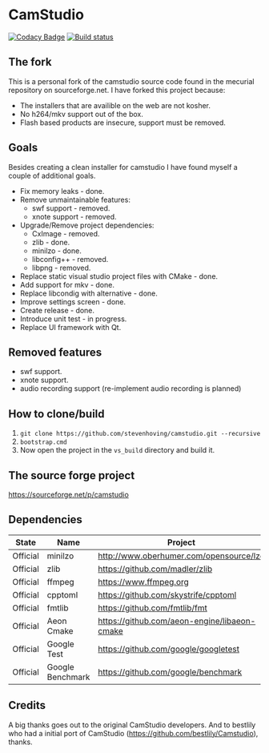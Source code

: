 # CamStudio

[![Codacy Badge](https://api.codacy.com/project/badge/Grade/29e969698868466190418f95c7f72ca4)](https://app.codacy.com/app/stevenhoving/camstudio?utm_source=github.com&utm_medium=referral&utm_content=stevenhoving/camstudio&utm_campaign=Badge_Grade_Dashboard)
[![Build status](https://ci.appveyor.com/api/projects/status/fj6dyhgs69l6s2jg?svg=true)](https://ci.appveyor.com/project/stevenhoving/camstudio)


## The fork
This is a personal fork of the camstudio source code found in the mecurial repository on sourceforge.net.
I have forked this project because:
* The installers that are availible on the web are not kosher.
* No h264/mkv support out of the box.
* Flash based products are insecure, support must be removed.

## Goals
Besides creating a clean installer for camstudio I have found myself a couple of additional goals.

* Fix memory leaks - done.
* Remove unmaintainable features:
  * swf support - removed.
  * xnote support - removed.
* Upgrade/Remove project dependencies:
  * CxImage - removed.
  * zlib - done.
  * minilzo - done.
  * libconfig++ - removed.
  * libpng - removed.
* Replace static visual studio project files with CMake - done.
* Add support for mkv - done.
* Replace libcondig with alternative - done.
* Improve settings screen - done.
* Create release - done.
* Introduce unit test - in progress.
* Replace UI framework with Qt.

## Removed features
* swf support.
* xnote support.
* audio recording support (re-implement audio recording is planned)

## How to clone/build
1. `git clone https://github.com/stevenhoving/camstudio.git --recursive`
2. `bootstrap.cmd`
3. Now open the project in the `vs_build` directory and build it.

## The source forge project
https://sourceforge.net/p/camstudio


## Dependencies
State | Name | Project
----- | -----|--------
Official| minilzo | http://www.oberhumer.com/opensource/lzo
Official| zlib    | https://github.com/madler/zlib
Official| ffmpeg  | https://www.ffmpeg.org
Official| cpptoml | https://github.com/skystrife/cpptoml
Official| fmtlib  | https://github.com/fmtlib/fmt
Official| Aeon Cmake | https://github.com/aeon-engine/libaeon-cmake
Official| Google Test  | https://github.com/google/googletest
Official| Google Benchmark | https://github.com/google/benchmark

## Credits
A big thanks goes out to the original CamStudio developers. And to bestlily who had a initial port of CamStudio (https://github.com/bestlily/Camstudio), thanks.
